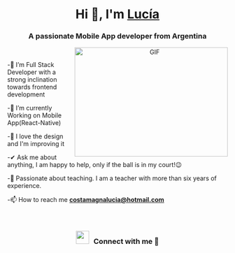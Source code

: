 <h1 align="center">Hi 👋, I'm <a href="" target="blank">
Lucía</a></h1>

<h3 align="center">A passionate Mobile App developer from Argentina </h3>
<a target="_blank" align="center">
  <img align="right" top="900" height="250" width="350" alt="GIF" src="https://media.giphy.com/media/hpXdHPfFI5wTABdDx9/giphy.gif">
</a>

<br/>

 -🌱 I’m Full Stack Developer with a strong inclination towards frontend development 
 
 -🌱 I’m currently Working on Mobile App(React-Native)
 
 -🔭 I love the design and I'm improving it
 
-✔ Ask me about anything, I am happy to help, only if the ball is in my court!😉

-📖 Passionate about teaching. I am a teacher with more than six years of experience.
 
-📫 How to reach me **costamagnalucia@hotmail.com**
<br/>
<br/>
<br/>
<h3 align="center" > <img src="https://media.giphy.com/media/iY8CRBdQXODJSCERIr/giphy.gif" width="30" height="30" style="margin-right: 10px;">Connect with me 🤝 </h3>


